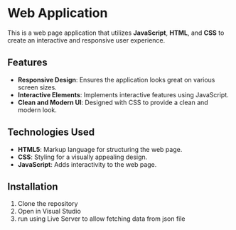 # Web Application
This is a web page application that utilizes **JavaScript**, **HTML**, and **CSS** to create an interactive and responsive user experience.

## Features
- **Responsive Design**: Ensures the application looks great on various screen sizes.
- **Interactive Elements**: Implements interactive features using JavaScript.
- **Clean and Modern UI**: Designed with CSS to provide a clean and modern look.

## Technologies Used
- **HTML5**: Markup language for structuring the web page.
- **CSS**: Styling for a visually appealing design.
- **JavaScript**: Adds interactivity to the web page.

## Installation

1. Clone the repository
2. Open in Visual Studio
3. run using Live Server to allow fetching data from json file
